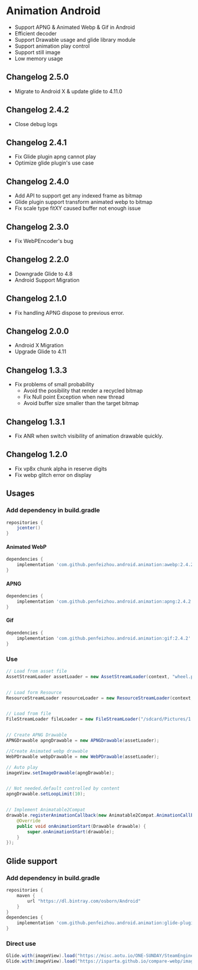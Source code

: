 # Animation Android
* Support APNG & Animated Webp & Gif in Android
* Efficient decoder
* Support Drawable usage and glide library module
* Support animation play control
* Support still image
* Low memory usage

## Changelog 2.5.0
* Migrate to Android X & update glide to 4.11.0

## Changelog 2.4.2
* Close debug logs

## Changelog 2.4.1
* Fix Glide plugin apng cannot play
* Optimize glide plugin's use case


## Changelog 2.4.0
* Add API to support get  any indexed frame as bitmap
* Glide plugin support transform animated webp to bitmap
* Fix scale type fitXY caused buffer not enough issue

## Changelog 2.3.0
* Fix WebPEncoder's bug

## Changelog 2.2.0
* Downgrade Glide to 4.8
* Android Support Migration

## Changelog 2.1.0
* Fix handling APNG dispose to previous error.

## Changelog 2.0.0
* Android X Migration
* Upgrade Glide to 4.11

## Changelog 1.3.3
* Fix problems of small probability
    * Avoid the posibility that render a recycled bitmap
    * Fix Null point Exception when new thread
    * Avoid buffer size smaller than the target bitmap

## Changelog 1.3.1
* Fix ANR when switch visibility of animation drawable quickly.

## Changelog 1.2.0
* Fix vp8x chunk alpha in reserve digits
* Fix webp glitch error on display

## Usages

### Add dependency in build.gradle

```gradle
repositories {
    jcenter()
}
```
#### Animated WebP
```gradle
dependencies {
    implementation 'com.github.penfeizhou.android.animation:awebp:2.4.2'
}
```
#### APNG
```gradle
dependencies {
    implementation 'com.github.penfeizhou.android.animation:apng:2.4.2'
}
```
#### Gif
```gradle
dependencies {
    implementation 'com.github.penfeizhou.android.animation:gif:2.4.2'
}
```
### Use

```java
// Load from asset file
AssetStreamLoader assetLoader = new AssetStreamLoader(context, "wheel.png");


// Load form Resource
ResourceStreamLoader resourceLoader = new ResourceStreamLoader(context, R.drawable.sample);


// Load from file
FileStreamLoader fileLoader = new FileStreamLoader("/sdcard/Pictures/1.webp");


// Create APNG Drawable
APNGDrawable apngDrawable = new APNGDrawable(assetLoader);

//Create Animated webp drawable
WebPDrawable webpDrawable = new WebPDrawable(assetLoader);

// Auto play
imageView.setImageDrawable(apngDrawable);


// Not needed.default controlled by content
apngDrawable.setLoopLimit(10);


// Implement Animatable2Compat
drawable.registerAnimationCallback(new Animatable2Compat.AnimationCallback() {
    @Override
    public void onAnimationStart(Drawable drawable) {
        super.onAnimationStart(drawable);
    }
});
```
## Glide support

### Add dependency in build.gradle

```gradle
repositories {
    maven {
        url "https://dl.bintray.com/osborn/Android"
    }
}
dependencies {
    implementation 'com.github.penfeizhou.android.animation:glide-plugin:2.4.2'
}
```
### Direct use

```java
Glide.with(imageView).load("https://misc.aotu.io/ONE-SUNDAY/SteamEngine.png").into(imageView);
Glide.with(imageView).load("https://isparta.github.io/compare-webp/image/gif_webp/webp/2.webp").into(imageView);
```
